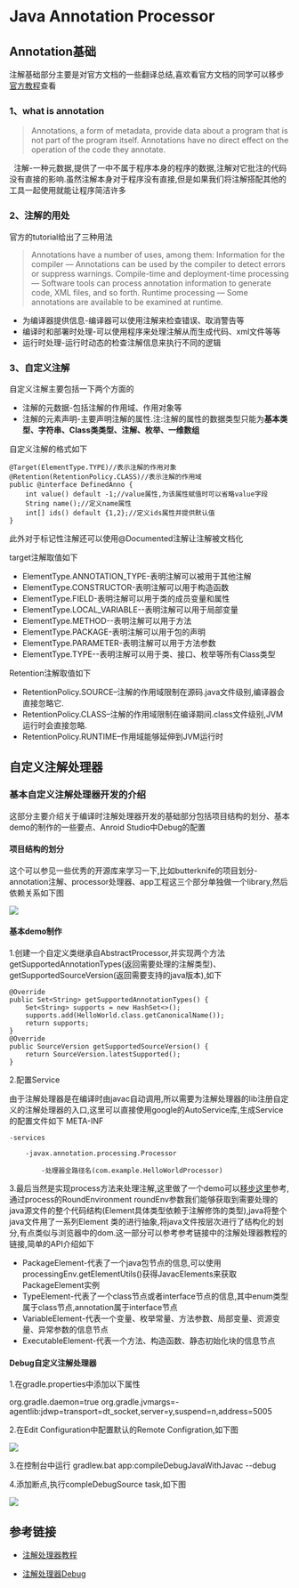 # Java Annotation Processor

## Annotation基础

注解基础部分主要是对官方文档的一些翻译总结,喜欢看官方文档的同学可以移步[官方教程](https://docs.oracle.com/javase/tutorial/java/annotations/)查看

### 1、what is annotation

>Annotations, a form of metadata, provide data about a program that is not part of the program itself. Annotations have no direct effect on the operation of the code they annotate.

<p>&nbsp;&nbsp;注解-一种元数据,提供了一中不属于程序本身的程序的数据,注解对它批注的代码没有直接的影响.虽然注解本身对于程序没有直接,但是如果我们将注解搭配其他的工具一起使用就能让程序简洁许多</p>

### 2、注解的用处

官方的tutorial给出了三种用法

>Annotations have a number of uses, among them:
Information for the compiler — Annotations can be used by the compiler to detect errors or suppress warnings.
Compile-time and deployment-time processing — Software tools can process annotation information to generate code, XML files, and so forth.
Runtime processing — Some annotations are available to be examined at runtime.

* 为编译器提供信息-编译器可以使用注解来检查错误、取消警告等
* 编译时和部署时处理-可以使用程序来处理注解从而生成代码、xml文件等等
* 运行时处理-运行时动态的检查注解信息来执行不同的逻辑

### 3、自定义注解

自定义注解主要包括一下两个方面的

* 注解的元数据-包括注解的作用域、作用对象等
* 注解的元素声明-主要声明注解的属性.注:注解的属性的数据类型只能为**基本类型、字符串、Class类类型、注解、枚举、一维数组**

自定义注解的格式如下

```
@Target(ElementType.TYPE)//表示注解的作用对象
@Retention(RetentionPolicy.CLASS)//表示注解的作用域
public @interface DefinedAnno {
    int value() default -1;//value属性,为该属性赋值时可以省略value字段
    String name();//定义name属性
	int[] ids() default {1,2};//定义ids属性并提供默认值
}
```

此外对于标记性注解还可以使用@Documented注解让注解被文档化

target注解取值如下

* ElementType.ANNOTATION_TYPE-表明注解可以被用于其他注解
* ElementType.CONSTRUCTOR-表明注解可以用于构造函数
* ElementType.FIELD-表明注解可以用于类的成员变量和属性
* ElementType.LOCAL_VARIABLE--表明注解可以用于局部变量
* ElementType.METHOD--表明注解可以用于方法
* ElementType.PACKAGE-表明注解可以用于包的声明
* ElementType.PARAMETER-表明注解可以用于方法参数
* ElementType.TYPE--表明注解可以用于类、接口、枚举等所有Class类型

Retention注解取值如下

* RetentionPolicy.SOURCE–注解的作用域限制在源码.java文件级别,编译器会直接忽略它.
* RetentionPolicy.CLASS–注解的作用域限制在编译期间.class文件级别,JVM运行时会直接忽略. 
* RetentionPolicy.RUNTIME–作用域能够延伸到JVM运行时

## 自定义注解处理器

### 基本自定义注解处理器开发的介绍
这部分主要介绍关于编译时注解处理器开发的基础部分包括项目结构的划分、基本demo的制作的一些要点、Anroid Studio中Debug的配置

#### 项目结构的划分
这个可以参见一些优秀的开源库来学习一下,比如butterknife的项目划分-annotation注解、processor处理器、app工程这三个部分单独做一个library,然后依赖关系如下图

![](https://github.com/stdnull/StudyNotes/blob/master/new/2017/picture/annotation_project_structure.png)

#### 基本demo制作

1.创建一个自定义类继承自AbstractProcessor,并实现两个方法getSupportedAnnotationTypes(返回需要处理的注解类型)、getSupportedSourceVersion(返回需要支持的java版本),如下

```
@Override
public Set<String> getSupportedAnnotationTypes() {
    Set<String> supports = new HashSet<>();
    supports.add(HelloWorld.class.getCanonicalName());
    return supports;
}
@Override
public SourceVersion getSupportedSourceVersion() {
    return SourceVersion.latestSupported();
}
```
2.配置Service

由于注解处理器是在编译时由javac自动调用,所以需要为注解处理器的lib注册自定义的注解处理器的入口,这里可以直接使用google的AutoService库,生成Service的配置文件如下
META-INF
    
    -services

        -javax.annotation.processing.Processor

            -处理器全路径名(com.example.HelloWorldProcessor)

3.最后当然是实现process方法来处理注解,这里做了一个demo可以[移步这里]()参考,通过process的RoundEnvironment roundEnv参数我们能够获取到需要处理的java源文件的整个代码结构(Element具体类型依赖于注解修饰的类型),java将整个java文件用了一系列Element 类的进行抽象,将java文件按层次进行了结构化的划分,有点类似与浏览器中的dom.这一部分可以参考参考链接中的注解处理器教程的链接,简单的API介绍如下

+ PackageElement-代表了一个java包节点的信息,可以使用processingEnv.getElementUtils()获得JavacElements来获取PackageElement实例
+ TypeElement-代表了一个class节点或者interface节点的信息,其中enum类型属于class节点,annotation属于interface节点
+ VariableElement-代表一个变量、枚举常量、方法参数、局部变量、资源变量、异常参数的信息节点
+ ExecutableElement-代表一个方法、构造函数、静态初始化块的信息节点

#### Debug自定义注解处理器

1.在gradle.properties中添加以下属性

org.gradle.daemon=true
org.gradle.jvmargs=-agentlib:jdwp=transport=dt_socket,server=y,suspend=n,address=5005

2.在Edit Configuration中配置默认的Remote Configration,如下图 

![](https://github.com/stdnull/StudyNotes/blob/master/new/2017/picture/ap_debug_remote_configuration.png)

3.在控制台中运行 gradlew.bat app:compileDebugJavaWithJavac --debug

4.添加断点,执行compleDebugSource task,如下图

![](https://github.com/stdnull/StudyNotes/blob/master/new/2017/picture/ap_debug_compile_source.png)

## 参考链接

+ [注解处理器教程](http://hannesdorfmann.com/annotation-processing/annotationprocessing101)

+ [注解处理器Debug](https://stackoverflow.com/questions/8587096/how-do-you-debug-java-annotation-processors-using-intellij)
